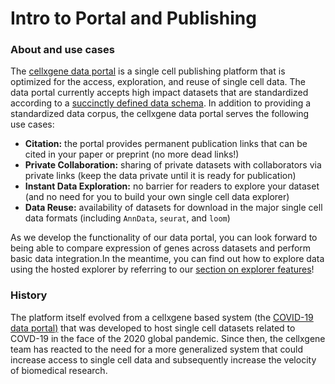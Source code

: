 # Intro to Portal and Publishing

### About and use cases

The [cellxgene data portal](https://cellxgene.cziscience.com/) is a single cell publishing platform that is optimized for the access, exploration, and reuse of single cell data. The data portal currently accepts high impact datasets that are standardized according to a [succinctly defined data schema](https://github.com/chanzuckerberg/single-cell-curation/blob/main/docs/corpora_schema.md). In addition to providing a standardized data corpus, the cellxgene data portal serves the following use cases:

* **Citation:** the portal provides permanent publication links that can be cited in your paper or preprint \(no more dead links!\)
* **Private Collaboration:** sharing of private datasets with collaborators via private links \(keep the data private until it is ready for publication\)
* **Instant Data Exploration:** no barrier for readers to explore your dataset \(and no need for you to build your own single cell data explorer\)
* **Data Reuse:** availability of datasets for download in the major single cell data formats \(including `AnnData`, `seurat`, and `loom`\)

As we develop the functionality of our data portal, you can look forward to being able to compare expression of genes across datasets and perform basic data integration.In the meantime, you can find out how to explore data using the hosted explorer by referring to our [section on explorer features](../explorer/feature-overview/)!

### History

The platform itself evolved from a cellxgene based system \(the [COVID-19 data portal\)](https://www.covid19cellatlas.org/) that was developed to host single cell datasets related to COVD-19 in the face of the 2020 global pandemic. Since then, the cellxgene team has reacted to the need for a more generalized system that could increase access to single cell data and subsequently increase the velocity of biomedical research.

